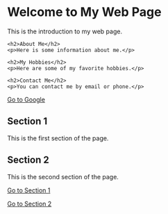
<html>

<head>
  <meta charset="utf-8">
  <meta name="viewport" content="width=device-width">
  <title>asrweb</title>
  <link href="style.css" rel="stylesheet" type="text/css" />
</head>

<body>
  <h1>Welcome to My Web Page</h1>
	<p>This is the introduction to my web page.</p>

	<h2>About Me</h2>
	<p>Here is some information about me.</p>

	<h2>My Hobbies</h2>
	<p>Here are some of my favorite hobbies.</p>

	<h2>Contact Me</h2>
	<p>You can contact me by email or phone.</p>
  <a href="https://www.google.com">Go to Google</a>
  <h2 id="section1">Section 1</h2>
<p>This is the first section of the page.</p>

<h2 id="section2">Section 2</h2>
<p>This is the second section of the page.</p>

<p><a href="#section1">Go to Section 1</a></p>
<p><a href="#section2">Go to Section 2</a></p>


</body>

</html>
